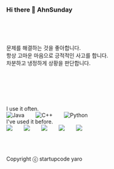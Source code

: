 ### Hi there 👋 AhnSunday

<!--
**AhnSunday/AhnSunday** is a ✨ _special_ ✨ repository because its `README.md` (this file) appears on your GitHub profile.

Here are some ideas to get you started:

- 🔭 I’m currently working on ...
- 🌱 I’m currently learning ...
- 👯 I’m looking to collaborate on ...
- 🤔 I’m looking for help with ...
- 💬 Ask me about ...
- 📫 How to reach me: ...
- 😄 Pronouns: ...
- ⚡ Fun fact: ...

[![AhnSunday's GitHub stats](https://github-readme-stats.vercel.app/api?username=AhnSunday)](https://github.com/AhnSunday/github-readme-stats)-->

## 

<br />
<br />
<br />
문제를 해결하는 것을 좋아합니다.<br />
항상 고마운 마음으로 긍적적인 사고를 합니다.<br />
차분하고 냉정하게 상황을 판단합니다.<br />
<br />
<br />
<br />

<br />
<br />
<br />
 I use it often.
<div style="display:flex;gap:30px;flex-wrap:wrap;">
  <img alt="Java" src ="https://img.shields.io/badge/Java-007396.svg?&style=for-the-badge&logo=Java&logoColor=white"/>
  <img alt="C++" src ="https://img.shields.io/badge/C++-00599C.svg?&style=for-the-badge&logo=C++&logoColor=white"/>
  <img alt="Python" src ="https://img.shields.io/badge/Python-3776AB.svg?&style=for-the-badge&logo=Python&logoColor=white"/>
</div>
 I've used it before.
<div style="display:flex;gap:30px;flex-wrap:wrap;">
  <img src="https://img.shields.io/badge/Java-007396?style=for-the-badge&logo=Java&logoColor=white">
  <img src="https://img.shields.io/badge/Kotlin-7F52FF?style=for-the-badge&logo=Kotlin&logoColor=white">
  <img src="https://img.shields.io/badge/Docker-2496ED?style=for-the-badge&logo=Docker&logoColor=white">
  <img src="https://img.shields.io/badge/AWS-232F3E?style=for-the-badge&logo=amazonaws&logoColor=white">
  <img src="https://img.shields.io/badge/js-F7DF1E?style=for-the-badge&logo=javascript&logoColor=black">
</div>
<br />
<br />
<br />

Copyright ⓒ startupcode yaro
